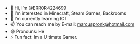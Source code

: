 - 👋 Hi, I’m @ERR0R4224699
- 👀 I’m interested in Minecraft, Steam Games, Backrooms
- 🌱 I’m currently learning ICT
- 📫 You can reach me by E-mail: marcuspronk@hotmail.com
- 😄 Pronouns: He
- ⚡ Fun fact: Im a Ultimate Gamer.

